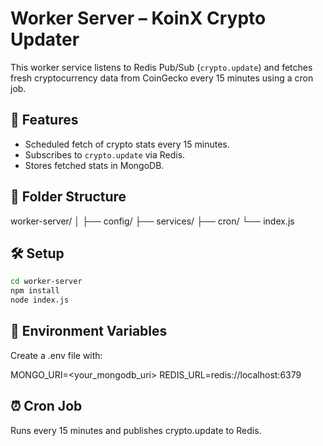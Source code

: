 # Worker Server – KoinX Crypto Updater

This worker service listens to Redis Pub/Sub (`crypto.update`) and fetches fresh cryptocurrency data from CoinGecko every 15 minutes using a cron job.

## 📌 Features

- Scheduled fetch of crypto stats every 15 minutes.
- Subscribes to `crypto.update` via Redis.
- Stores fetched stats in MongoDB.

## 📁 Folder Structure

worker-server/
│
├── config/
├── services/
├── cron/
└── index.js


## 🛠 Setup

```bash
cd worker-server
npm install
node index.js
```  

## 🔌 Environment Variables

Create a .env file with:

MONGO_URI=<your_mongodb_uri>
REDIS_URL=redis://localhost:6379

## ⏰ Cron Job

Runs every 15 minutes and publishes crypto.update to Redis.
